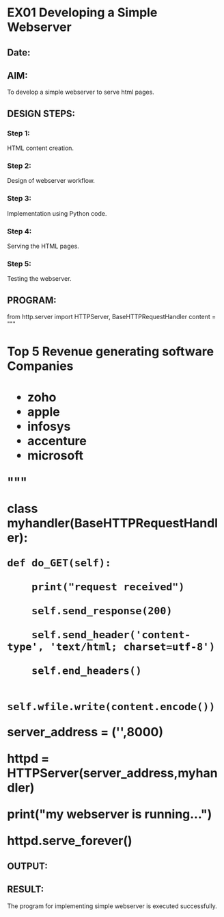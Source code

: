 # EX01 Developing a Simple Webserver
## Date:

## AIM:
To develop a simple webserver to serve html pages.

## DESIGN STEPS:
### Step 1: 
HTML content creation.

### Step 2:
Design of webserver workflow.

### Step 3:
Implementation using Python code.

### Step 4:
Serving the HTML pages.

### Step 5:
Testing the webserver.

## PROGRAM:
from http.server import HTTPServer, BaseHTTPRequestHandler
content = """
<!DOCTYPE html>
<html>
<head>
<title>My webserver</title>
</head>
<body>
<h1>Top 5 Revenue generating software Companies<h1>
<UL TYPE=“circle”>
<LI> zoho </LI>		
<LI> apple </LI>
<LI> infosys </LI>
<LI> accenture </LI>
<LI> microsoft </LI>
</UL>
</body>
</html>

"""

class myhandler(BaseHTTPRequestHandler):

    def do_GET(self):

        print("request received")

        self.send_response(200)

        self.send_header('content-type', 'text/html; charset=utf-8')

        self.end_headers()

        self.wfile.write(content.encode())

server_address = ('',8000)

httpd = HTTPServer(server_address,myhandler)

print("my webserver is running...")

httpd.serve_forever()


## OUTPUT:


## RESULT:
The program for implementing simple webserver is executed successfully.
